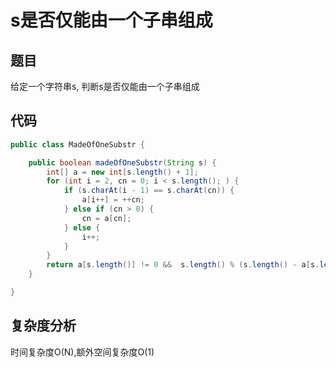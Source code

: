 # s是否仅能由一个子串组成

## 题目
给定一个字符串s, 判断s是否仅能由一个子串组成

## 代码
```java
public class MadeOfOneSubstr {

    public boolean madeOfOneSubstr(String s) {
        int[] a = new int[s.length() + 1];
        for (int i = 2, cn = 0; i < s.length(); ) {
            if (s.charAt(i - 1) == s.charAt(cn)) {
                a[i++] = ++cn;
            } else if (cn > 0) {
                cn = a[cn];
            } else {
                i++;
            }
        }
        return a[s.length()] != 0 &&  s.length() % (s.length() - a[s.length()]) == 0;
    }

}
```

## 复杂度分析
时间复杂度O(N),额外空间复杂度O(1)
